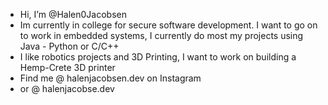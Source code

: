 - Hi, I’m @Halen0Jacobsen
- Im currently in college for secure software development. I want to go on to work in embedded systems, I currently do most my projects using Java - Python or C/C++
- I like robotics projects and 3D Printing, I want to work on building a Hemp-Crete 3D printer
- Find me @ halenjacobsen.dev on Instagram
- or @ halenjacobse.dev

<!---
Halen0Jacobsen/Halen0Jacobsen is a ✨ special ✨ repository because its `README.md` (this file) appears on your GitHub profile.
You can click the Preview link to take a look at your changes.
--->
